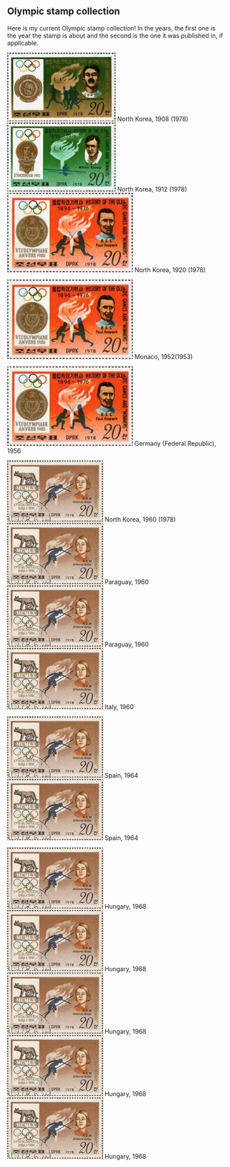 ## Olympic stamp collection
Here is my current Olympic stamp collection! In the years, the first one is the year the stamp is about and the second is the one it was published in, if applicable.

![alt text](image-1.png) North Korea, 1908 (1978)
![alt text](image-2.png) North Korea, 1912 (1978)
![alt text](image-3.png) North Korea, 1920 (1978)

![alt text](image-4.png) Monaco, 1952(1953)

![alt text](image-5.png) Germany (Federal Republic), 1956

![alt text](image-6.png) North Korea, 1960 (1978)
![alt text](image-7.png) Paraguay, 1960
![alt text](image-9.png) Paraguay, 1960
![alt text](image-10.png) Italy, 1960

![alt text](image-11.png) Spain, 1964
![alt text](image-12.png) Spain, 1964

![alt text](image-13.png) Hungary, 1968
![alt text](image-14.png) Hungary, 1968
![alt text](image-15.png) Hungary, 1968
![alt text](image-16.png) Hungary, 1968
![alt text](image-17.png) Hungary, 1968